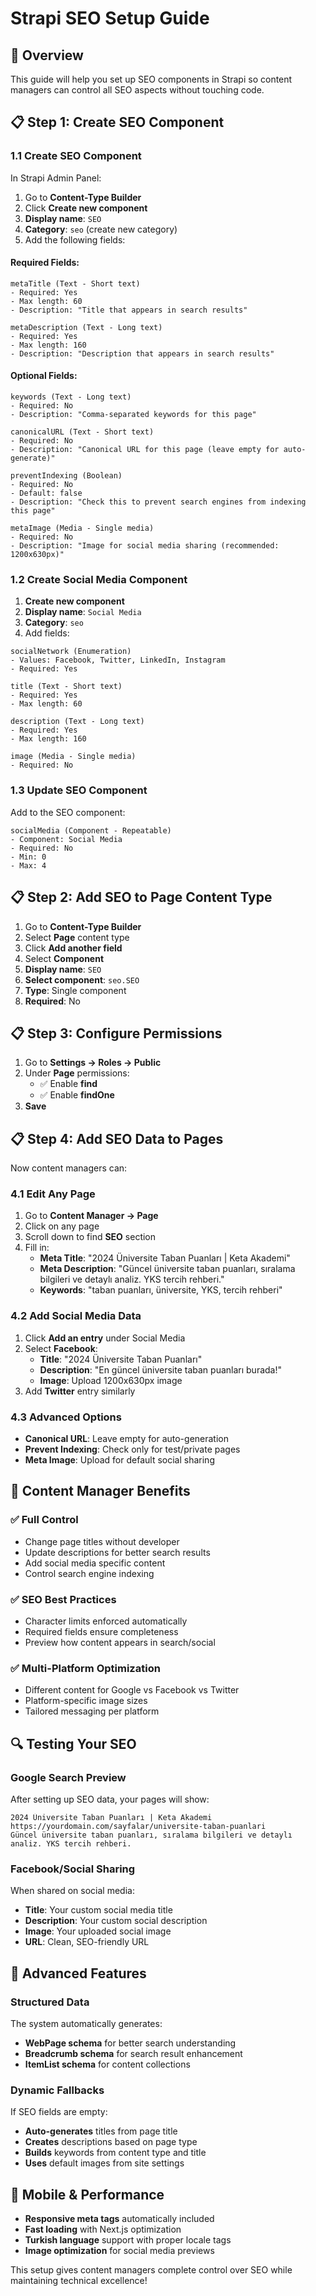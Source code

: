 # Strapi SEO Setup Guide

## 🎯 Overview
This guide will help you set up SEO components in Strapi so content managers can control all SEO aspects without touching code.

## 📋 Step 1: Create SEO Component

### 1.1 Create SEO Component
In Strapi Admin Panel:

1. Go to **Content-Type Builder**
2. Click **Create new component**
3. **Display name**: `SEO`
4. **Category**: `seo` (create new category)
5. Add the following fields:

#### Required Fields:
```
metaTitle (Text - Short text)
- Required: Yes
- Max length: 60
- Description: "Title that appears in search results"

metaDescription (Text - Long text)
- Required: Yes  
- Max length: 160
- Description: "Description that appears in search results"
```

#### Optional Fields:
```
keywords (Text - Long text)
- Required: No
- Description: "Comma-separated keywords for this page"

canonicalURL (Text - Short text)
- Required: No
- Description: "Canonical URL for this page (leave empty for auto-generate)"

preventIndexing (Boolean)
- Required: No
- Default: false
- Description: "Check this to prevent search engines from indexing this page"

metaImage (Media - Single media)
- Required: No
- Description: "Image for social media sharing (recommended: 1200x630px)"
```

### 1.2 Create Social Media Component

1. **Create new component**
2. **Display name**: `Social Media`
3. **Category**: `seo`
4. Add fields:

```
socialNetwork (Enumeration)
- Values: Facebook, Twitter, LinkedIn, Instagram
- Required: Yes

title (Text - Short text)
- Required: Yes
- Max length: 60

description (Text - Long text)
- Required: Yes
- Max length: 160

image (Media - Single media)
- Required: No
```

### 1.3 Update SEO Component
Add to the SEO component:

```
socialMedia (Component - Repeatable)
- Component: Social Media
- Required: No
- Min: 0
- Max: 4
```

## 📋 Step 2: Add SEO to Page Content Type

1. Go to **Content-Type Builder**
2. Select **Page** content type
3. Click **Add another field**
4. Select **Component**
5. **Display name**: `SEO`
6. **Select component**: `seo.SEO`
7. **Type**: Single component
8. **Required**: No

## 📋 Step 3: Configure Permissions

1. Go to **Settings → Roles → Public**
2. Under **Page** permissions:
   - ✅ Enable **find**
   - ✅ Enable **findOne**
3. **Save**

## 📋 Step 4: Add SEO Data to Pages

Now content managers can:

### 4.1 Edit Any Page
1. Go to **Content Manager → Page**
2. Click on any page
3. Scroll down to find **SEO** section
4. Fill in:
   - **Meta Title**: "2024 Üniversite Taban Puanları | Keta Akademi"
   - **Meta Description**: "Güncel üniversite taban puanları, sıralama bilgileri ve detaylı analiz. YKS tercih rehberi."
   - **Keywords**: "taban puanları, üniversite, YKS, tercih rehberi"

### 4.2 Add Social Media Data
1. Click **Add an entry** under Social Media
2. Select **Facebook**:
   - **Title**: "2024 Üniversite Taban Puanları"
   - **Description**: "En güncel üniversite taban puanları burada!"
   - **Image**: Upload 1200x630px image
3. Add **Twitter** entry similarly

### 4.3 Advanced Options
- **Canonical URL**: Leave empty for auto-generation
- **Prevent Indexing**: Check only for test/private pages
- **Meta Image**: Upload for default social sharing

## 🎨 Content Manager Benefits

### ✅ **Full Control**
- Change page titles without developer
- Update descriptions for better search results
- Add social media specific content
- Control search engine indexing

### ✅ **SEO Best Practices**
- Character limits enforced automatically
- Required fields ensure completeness
- Preview how content appears in search/social

### ✅ **Multi-Platform Optimization**
- Different content for Google vs Facebook vs Twitter
- Platform-specific image sizes
- Tailored messaging per platform

## 🔍 Testing Your SEO

### Google Search Preview
After setting up SEO data, your pages will show:
```
2024 Üniversite Taban Puanları | Keta Akademi
https://yourdomain.com/sayfalar/universite-taban-puanlari
Güncel üniversite taban puanları, sıralama bilgileri ve detaylı analiz. YKS tercih rehberi.
```

### Facebook/Social Sharing
When shared on social media:
- **Title**: Your custom social media title
- **Description**: Your custom social description  
- **Image**: Your uploaded social image
- **URL**: Clean, SEO-friendly URL

## 🚀 Advanced Features

### Structured Data
The system automatically generates:
- **WebPage schema** for better search understanding
- **Breadcrumb schema** for search result enhancement
- **ItemList schema** for content collections

### Dynamic Fallbacks
If SEO fields are empty:
- **Auto-generates** titles from page title
- **Creates** descriptions based on page type
- **Builds** keywords from content type and title
- **Uses** default images from site settings

## 📱 Mobile & Performance
- **Responsive meta tags** automatically included
- **Fast loading** with Next.js optimization
- **Turkish language** support with proper locale tags
- **Image optimization** for social media previews

This setup gives content managers complete control over SEO while maintaining technical excellence! 
